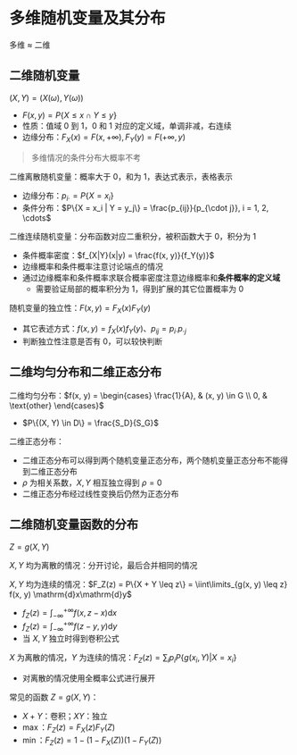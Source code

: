 # 多维随机变量及其分布

多维 $\approx$ 二维

## 二维随机变量

$(X, Y) = (X(\omega), Y(\omega))$

- $F(x, y) = P\{X \leq x \cap Y \leq y\}$
- 性质：值域 0 到 1，0 和 1 对应的定义域，单调非减，右连续
- 边缘分布：$F_X(x) = F(x, +\infty), F_Y(y) = F(+\infty, y)$

> 多维情况的条件分布大概率不考

二维离散随机变量：概率大于 0，和为 1，表达式表示，表格表示

- 边缘分布：$p_{i\cdot} = P\{X = x_i\}$
- 条件分布：$P\{X = x_i | Y = y_j\} = \frac{p_{ij}}{p_{\cdot j}}, i = 1, 2, \cdots$

二维连续随机变量：分布函数对应二重积分，被积函数大于 0，积分为 1

- 条件概率密度：$f_{X|Y}(x|y) = \frac{f(x, y)}{f_Y(y)}$
- 边缘概率和条件概率注意讨论端点的情况
- 通过边缘概率和条件概率求联合概率密度注意边缘概率和**条件概率的定义域**
  - 需要验证局部的概率积分为 1，得到扩展的其它位置概率为 0

随机变量的独立性：$F(x, y) = F_X(x)F_Y(y)$

- 其它表述方式：$f(x, y) = f_X(x) f_Y(y)$、$p_{ij} = p_{i\cdot}p_{\cdot j}$
- 判断独立性注意是否有 0，可以较快判断

## 二维均匀分布和二维正态分布

二维均匀分布：$f(x, y) = \begin{cases}
\frac{1}{A}, & (x, y) \in G \\
0, & \text{other}
\end{cases}$

- $P\{(X, Y) \in D\} = \frac{S_D}{S_G}$

二维正态分布：

- 二维正态分布可以得到两个随机变量正态分布，两个随机变量正态分布不能得到二维正态分布
- $\rho$ 为相关系数，$X, Y$ 相互独立得到 $\rho = 0$
- 二维正态分布经过线性变换后仍然为正态分布

## 二维随机变量函数的分布

$Z = g(X, Y)$

$X, Y$ 均为离散的情况：分开讨论，最后合并相同的情况

$X, Y$ 均为连续的情况：$F_Z(z) = P\{X + Y \leq z\} = \iint\limits_{g(x, y) \leq z} f(x, y) \mathrm{d}x\mathrm{d}y$

- $f_Z(z) = \int_{-\infty}^{+\infty} f(x, z - x)\mathrm{d}x$
- $f_Z(z) = \int_{-\infty}^{+\infty} f(z - y, y)\mathrm{d}y$
- 当 $X, Y$ 独立时得到卷积公式

$X$ 为离散的情况，$Y$ 为连续的情况：$F_Z(z) = \sum_i p_i P\{ g(x_i, Y) | X = x_i \}$

- 对离散的情况使用全概率公式进行展开

常见的函数 $Z = g(X, Y)$：

- $X + Y$：卷积；$XY$：独立
- $\max$：$F_Z(z) = F_X(z)F_Y(Z)$
- $\min$：$F_Z(z) = 1 - (1 - F_X(Z))(1 - F_Y(Z))$
